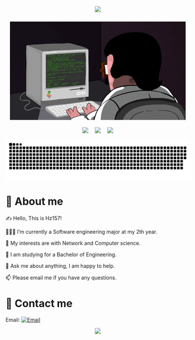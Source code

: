 <h1 align="center">
  <a href="https://github.com/hz157">
    <img src="https://readme-typing-svg.herokuapp.com?lines=console.log(Hello+World);Have+a+nice+day%2C+hz157!&center=true&size=27">
  </a>
</h1>

<div align="center" ><img order-radius="100px" src="https://raw.githubusercontent.com/hz157/hz157/main/images/3031393535362e676966.gif"/></div>
<br>


<div align="center">
<a href="https://space.bilibili.com/17144567"><img src="https://img.shields.io/badge/bilibili-B%E7%AB%99-ff69b4"></a>&emsp;
<a href="https://www.zhihu.com/people/horizon157"><img src="https://img.shields.io/badge/zhihu-%E7%9F%A5%E4%B9%8E-blue"></a>&emsp;
<img  src="https://visitor-badge.glitch.me/badge?page_id=hz157" />

![](https://raw.githubusercontent.com/hz157/hz157/main/assets/github-contribution-grid-snake.svg)
		
</div>

#  🙋 About me

<p>✍️ Hello, This is Hz157!</p>
<p>👨🏽‍💻 I’m currently a Software engineering major at my 2th year.</p>
<p>🤔 My interests are with Network and Computer science.</p>
<p>💼 I am studying for a Bachelor of Engineering.</p>
<p>💬 Ask me about anything, I am happy to help.</p>
<p>📫 Please email me if you have any questions.</p>

# 💬 Contact me
	
Email: [![Email](https://img.shields.io/badge/ryanzhang_cn@outlook.com-D14836?style=flat-square&logo=gmail&logoColor=white)](mailto:ryanzhang_cn@outlook.com)

<div align="center">
	<img src="https://metrics.lecoq.io/hz157?template=classic&config.timezone=Asia%2FShanghai">
</div>
